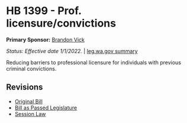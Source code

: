 # HB 1399 - Prof. licensure/convictions
**Primary Sponsor:** [Brandon Vick](/person/leg/brandon.vick.md)

*Status: Effective date 1/1/2022.* | [leg.wa.gov summary](https://app.leg.wa.gov/billsummary?BillNumber=1399&Year=2021)

Reducing barriers to professional licensure for individuals with previous criminal convictions.

## Revisions
* [Original Bill](1/)
* [Bill as Passed Legislature](1/)
* [Session Law](1/)
